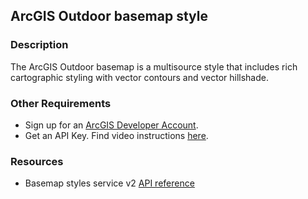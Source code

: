## ArcGIS Outdoor basemap style

### Description

The ArcGIS Outdoor basemap is a multisource style that includes rich cartographic styling with vector contours and vector hillshade.

### Other Requirements

- Sign up for an [ArcGIS Developer Account](https://developers.arcgis.com/sign-up/).
- Get an API Key. Find video instructions [here](https://www.youtube.com/watch?v=StVncn6DLzc.).

### Resources

- Basemap styles service v2 [API reference](https://developers.arcgis.com/rest/basemap-styles/)

